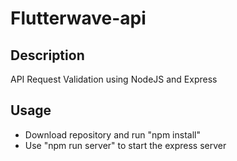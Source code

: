 # Flutterwave-api

## Description
API Request Validation using NodeJS and Express

## Usage

- Download repository and run "npm install"
- Use "npm run server" to start the express server